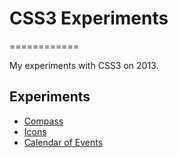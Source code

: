 # CSS3 Experiments
============

My experiments with CSS3 on 2013.

## Experiments
* [Compass](compass/)
* [Icons](icons/)
* [Calendar of Events](calendar-events/)